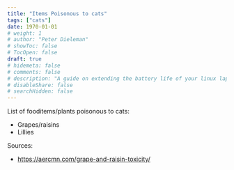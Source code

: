 ```yaml
---
title: "Items Poisonous to cats"
tags: ["cats"]
date: 1970-01-01
# weight: 1
# author: "Peter Dieleman"
# showToc: false
# TocOpen: false
draft: true
# hidemeta: false
# comments: false
# description: "A guide on extending the battery life of your linux laptop"
# disableShare: false
# searchHidden: false
---
```


List of fooditems/plants poisonous to cats:

- Grapes/raisins
- Lillies

Sources:

- <https://aercmn.com/grape-and-raisin-toxicity/>
